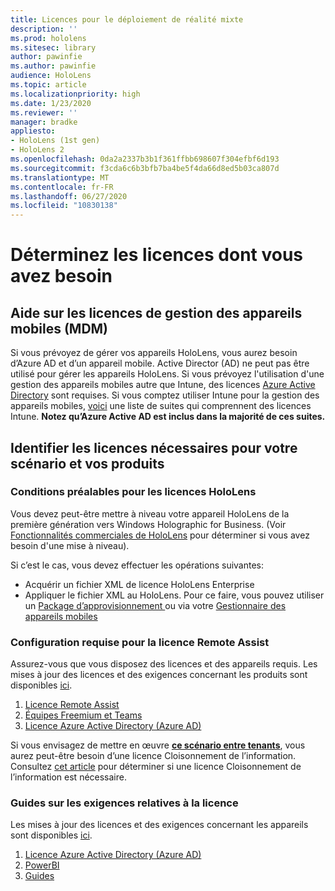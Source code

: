 ```yaml
---
title: Licences pour le déploiement de réalité mixte
description: ''
ms.prod: hololens
ms.sitesec: library
author: pawinfie
ms.author: pawinfie
audience: HoloLens
ms.topic: article
ms.localizationpriority: high
ms.date: 1/23/2020
ms.reviewer: ''
manager: bradke
appliesto:
- HoloLens (1st gen)
- HoloLens 2
ms.openlocfilehash: 0da2a2337b3b1f361ffbb698607f304efbf6d193
ms.sourcegitcommit: f3cda6c6b3bfb7ba4be5f4da66d8ed5b03ca807d
ms.translationtype: MT
ms.contentlocale: fr-FR
ms.lasthandoff: 06/27/2020
ms.locfileid: "10830138"
---
```

# Déterminez les licences dont vous avez besoin

## Aide sur les licences de gestion des appareils mobiles (MDM)

Si vous prévoyez de gérer vos appareils HoloLens, vous aurez besoin d’Azure AD et d’un appareil mobile. Active Director (AD) ne peut pas être utilisé pour gérer les appareils HoloLens.
Si vous prévoyez l'utilisation d'une gestion des appareils mobiles autre que Intune, des licences [Azure Active Directory](https://docs.microsoft.com/azure/active-directory/fundamentals/active-directory-whatis) sont requises.
Si vous comptez utiliser Intune pour la gestion des appareils mobiles, [voici](https://docs.microsoft.com/intune/fundamentals/licenses) une liste de suites qui comprennent des licences Intune. **Notez qu’Azure Active AD est inclus dans la majorité de ces suites.**

## Identifier les licences nécessaires pour votre scénario et vos produits

### Conditions préalables pour les licences HoloLens

Vous devez peut-être mettre à niveau votre appareil HoloLens de la première génération vers Windows Holographic for Business. (Voir [Fonctionnalités commerciales de HoloLens](holoLens-commercial-features.md#feature-comparison-between-editions) pour déterminer si vous avez besoin d'une mise à niveau).

 Si c’est le cas, vous devez effectuer les opérations suivantes:

- Acquérir un fichier XML de licence HoloLens Enterprise
- Appliquer le fichier XML au HoloLens. Pour ce faire, vous pouvez utiliser un [Package d’approvisionnement ](hololens-provisioning.md) ou via votre [Gestionnaire des appareils mobiles ](https://docs.microsoft.com/intune/configuration/holographic-upgrade)

### Configuration requise pour la licence Remote Assist

Assurez-vous que vous disposez des licences et des appareils requis. Les mises à jour des licences et des exigences concernant les produits sont disponibles [ici](https://docs.microsoft.com/dynamics365/mixed-reality/remote-assist/requirements).

1. [Licence Remote Assist](https://docs.microsoft.com/dynamics365/mixed-reality/remote-assist/buy-and-deploy-remote-assist)
1. [Équipes Freemium et Teams](https://products.office.com/microsoft-teams/free)
1. [Licence Azure Active Directory (Azure AD)](https://docs.microsoft.com/azure/active-directory/fundamentals/active-directory-whatis)

Si vous envisagez de mettre en œuvre **[ce scénario entre tenants](https://docs.microsoft.com/dynamics365/mixed-reality/remote-assist/cross-tenant-overview#scenario-2-leasing-services-to-other-tenants)**, vous aurez peut-être besoin d’une licence Cloisonnement de l’information. Consultez [cet article](https://docs.microsoft.com/dynamics365/mixed-reality/remote-assist/cross-tenant-licensing-implementation#step-1-determine-if-information-barriers-are-necessary) pour déterminer si une licence Cloisonnement de l’information est nécessaire.

### Guides sur les exigences relatives à la licence

Les mises à jour des licences et des exigences concernant les appareils sont disponibles [ici](https://docs.microsoft.com/dynamics365/mixed-reality/guides/requirements).

1. [Licence Azure Active Directory (Azure AD)](https://docs.microsoft.com/azure/active-directory/fundamentals/active-directory-whatis)
1. [PowerBI](https://powerbi.microsoft.com/desktop/)
1. [Guides](https://docs.microsoft.com/dynamics365/mixed-reality/guides/setup)
